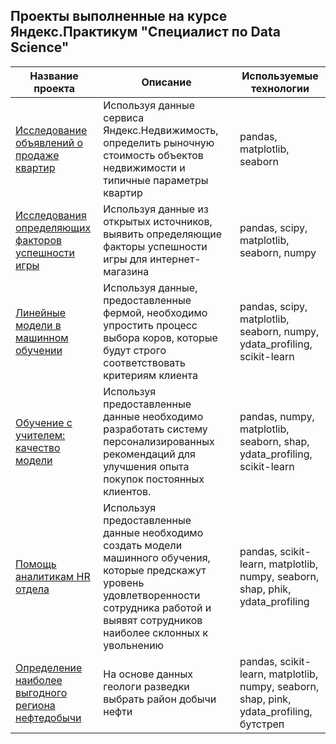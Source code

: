 ## Проекты выполненные на курсе Яндекс.Практикум "Специалист по Data Science"
| Название проекта | Описание | Используемые технологии |
|-----------|----------|----------|
| [Исследование объявлений о продаже квартир](https://github.com/SegaObin/Yandex-practicum-projects/blob/main/research%20of%20advertisements%20for%20apartments%20for%20sale/research_of_advertisements_for_apartments_for_sale.ipynb)   | Используя данные сервиса Яндекс.Недвижимость, определить рыночную стоимость объектов недвижимости и типичные параметры квартир |  pandas, matplotlib, seaborn|
| [Исследования определяющих факторов успешности игры](https://github.com/SegaObin/Yandex-practicum-projects/blob/main/Exploring%20the%20determinants%20of%20game%20success/exploring_the_determinants_of_game_success.ipynb)  |  Используя данные из открытых источников, выявить определяющие факторы успешности игры для интернет-магазина  |  pandas, scipy, matplotlib, seaborn, numpy  |
| [Линейные модели в машинном обучении](https://github.com/SegaObin/Yandex-practicum-projects/blob/main/linear%20models%20in%20machine%20learning/linear_models_in_machine_learning.ipynb)  |  Используя данные, предоставленные фермой, необходимо упростить процесс выбора коров, которые будут строго соответствовать критериям клиента  |  pandas, scipy, matplotlib, seaborn, numpy, ydata_profiling, scikit-learn  |
| [Обучение с учителем: качество модели](https://github.com/SegaObin/Yandex-practicum-projects/blob/main/learning%20with%20the%20teacher%20the%20quality%20of%20the%20model/learning_with_the_teacher_the_quality_of_the_model.ipynb) | Используя предоставленные данные необходимо разработать систему персонализированных рекомендаций для улучшения опыта покупок постоянных клиентов. | pandas, numpy, matplotlib, seaborn, shap, ydata_profiling, scikit-learn | 
| [Помощь аналитикам HR отдела](https://github.com/SegaObin/Yandex-practicum-projects/blob/main/Assisting%20HR%20department%20analysts/assisting_hr_department_analysts.ipynb) |  Используя предоставленные данные необходимо создать модели машинного обучения, которые предскажут уровень удовлетворенности сотрудника работой и выявят сотрудников наиболее склонных к увольнению  |  pandas, scikit-learn, matplotlib, numpy, seaborn, shap, phik, ydata_profiling  |
|  [Определение наиболее выгодного региона нефтедобычи](https://github.com/SegaObin/Yandex-practicum-projects/blob/main/selecting%20a%20location%20for%20the%20well/selecting_a_location_for_the_well.ipynb) |  На основе данных геологи разведки выбрать район добычи нефти  |  pandas, scikit-learn, matplotlib, numpy, seaborn, shap, pink, ydata_profiling, бутстреп  |

